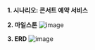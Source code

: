 **1. 시나리오: 콘서트 예약 서비스**
   
**2. 마일스톤**
![image](https://github.com/kkyuny/concert/assets/88278485/c7800d75-ac99-4c97-a68a-b2c4c88ab0fb)

**3. ERD**
![image](https://github.com/kkyuny/concert/assets/88278485/062a0eaf-b491-4b67-a3a8-cc2d8b3befe5)

   
